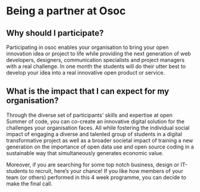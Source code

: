 # Being a partner at Osoc

## Why should I participate?

Participating in osoc enables your organisation to bring your open innovation idea or project to life while providing the next generation of web developers, designers, communication specialists and project managers with a real challenge. In one month the students will do their utter best to develop your idea into a real innovative open product or service.

## **What is the impact that I can expect for my organisation?**

Through the diverse set of participants' skills and expertise at open Summer of code, you can co-create an innovative digital solution for the challenges your organisation faces. All while fostering the individual social impact of engaging a diverse and talented group of students in a digital transformative project as well as a broader societal impact of training a new generation on the importance of open data use and open source coding in a sustainable way that simultaneously generates economic value.

Moreover, if you are searching for some top notch business, design or IT-students to recruit, here’s your chance! If you like how members of your team \(or others\) performed in this 4 week programme, you can decide to make the final call.



